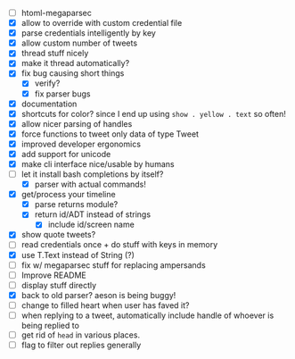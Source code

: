 - [ ] htoml-megaparsec
- [x] allow to override with custom credential file
- [x] parse credentials intelligently by key
- [x] allow custom number of tweets
- [x] thread stuff nicely
- [x] make it thread automatically?
- [x] fix bug causing short things
  - [x] verify? 
  - [x] fix parser bugs
- [x] documentation
- [x] shortcuts for color? since I end up using `show . yellow . text` so often! 
- [x] allow nicer parsing of handles
- [x] force functions to tweet only data of type Tweet
- [x] improved developer ergonomics
- [x] add support for unicode
- [x] make cli interface nice/usable by humans
- [ ] let it install bash completions by itself? 
  - [x] parser with actual commands! 
- [x] get/process your timeline
  - [x] parse returns module?
  - [x] return id/ADT instead of strings
    - [x] include id/screen name
- [x] show quote tweets?
- [ ] read credentials once + do stuff with keys in memory
- [x] use T.Text instead of String (?)
- [ ] fix w/ megaparsec stuff for replacing ampersands
- [ ] Improve README
- [ ] display stuff directly
- [x] back to old parser? aeson is being buggy!
- [ ] change to filled heart when user has faved it?
- [ ] when replying to a tweet, automatically include handle of whoever is being
  replied to
- [ ] get rid of `head` in various places.
- [ ] flag to filter out replies generally
